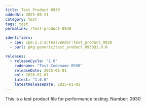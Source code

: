 ```yaml
---
title: Test Product 0930
addedAt: 2025-08-21
category: test
tags: test
permalink: /test-product-0930

identifiers:
  - cpe: cpe:2.3:a:testvendor:test_product_0930
  - purl: pkg:generic/test_product_0930@1.0.0

releases:
  - releaseCycle: "1.0"
    codename: "Test Codename 0930"
    releaseDate: 2025-01-01
    eol: 2026-01-01
    latest: "1.0.0"
    latestReleaseDate: 2025-01-01
---
```


This is a test product file for performance testing. Number: 0930
